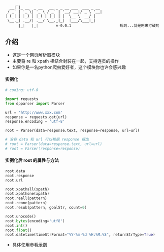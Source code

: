 ```
     _                                      
  __| |_ __  _ __   __ _ _ __ ___  ___ _ __ 
 / _` | '_ \| '_ \ / _` | '__/ __|/ _ \ '__|
| (_| | |_) | |_) | (_| | |  \__ \  __/ |   
 \__,_| .__/| .__/ \__,_|_|  |___/\___|_|   
      |_|   |_|        v-0.0.1                      规则...就是用来打破的
```

## 介绍

- 这是一个网页解析器模块
- 主要将 re 和 xpath 相结合封装在一起，支持连贯的操作
- 如果你是一名python爬虫爱好者，这个模块你也许会感兴趣

#### 实例化

```python
# coding: utf-8

import requests
from dpparser import Parser

url = 'http://www.xxx.com'
response = requests.get(url)
response.encoding = 'utf-8'

root = Parser(data=response.text, response=response, url=url)

# 没有 data 和 url 可以根据 response 得出
# root = Parser(data=response.text, url=url)
# root = Parser(response=response)
```

#### 实例化后 root 的属性与方法

```python
root.data
root.response
root.url

root.xpathall(xpath)
root.xpathone(xpath)
root.reall(pattern)
root.reone(pattern)
root.resub(pattern, goalStr, count=0)

root.unocode()
root.bytes(encoding='utf8')
root.int()
root.float()
root.datetime(timeStrFormat="%Y-%m-%d %H:%M:%S", returnStrType=True)
```

- 具体使用参看[示例](https://github.com/doupengs/dpparser/blob/master/test.py)


